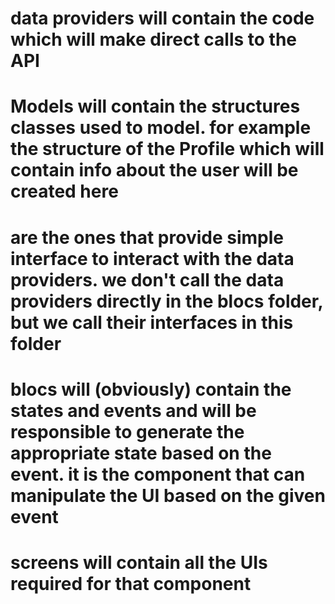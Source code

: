 # data providers will contain the code which will make direct calls to the API

# Models will contain the structures classes used to model. for example the structure of the Profile which will contain info about the user will be created here

# are the ones that provide simple interface to interact with the data providers. we don't call the data providers directly in the blocs folder, but we call their interfaces in this folder

# blocs will (obviously) contain the states and events and will be responsible to generate the appropriate state based on the event. it is the component that can manipulate the UI based on the given event

# screens will contain all the UIs required for that component
